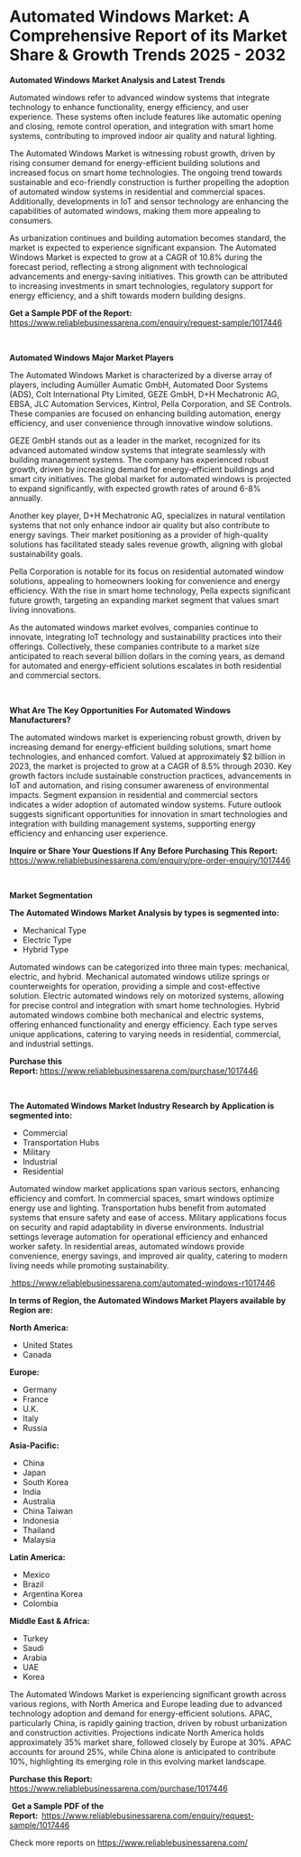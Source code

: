 <p><h1>Automated Windows Market: A Comprehensive Report of its Market Share & Growth Trends 2025 - 2032</h1></p><p><strong>Automated Windows Market Analysis and Latest Trends</strong></p>
<p><p>Automated windows refer to advanced window systems that integrate technology to enhance functionality, energy efficiency, and user experience. These systems often include features like automatic opening and closing, remote control operation, and integration with smart home systems, contributing to improved indoor air quality and natural lighting.</p><p>The Automated Windows Market is witnessing robust growth, driven by rising consumer demand for energy-efficient building solutions and increased focus on smart home technologies. The ongoing trend towards sustainable and eco-friendly construction is further propelling the adoption of automated window systems in residential and commercial spaces. Additionally, developments in IoT and sensor technology are enhancing the capabilities of automated windows, making them more appealing to consumers.</p><p>As urbanization continues and building automation becomes standard, the market is expected to experience significant expansion. The Automated Windows Market is expected to grow at a CAGR of 10.8% during the forecast period, reflecting a strong alignment with technological advancements and energy-saving initiatives. This growth can be attributed to increasing investments in smart technologies, regulatory support for energy efficiency, and a shift towards modern building designs.</p></p>
<p><strong>Get a Sample PDF of the Report:&nbsp;</strong> <a href="https://www.reliablebusinessarena.com/enquiry/request-sample/1017446?utm_campaign=3009&utm_medium=2&utm_source=Github&utm_content=ia&utm_term=21032025&utm_id=automated-windows">https://www.reliablebusinessarena.com/enquiry/request-sample/1017446</a></p>
<p>&nbsp;</p>
<p><strong>Automated Windows Major Market Players</strong></p>
<p><p>The Automated Windows Market is characterized by a diverse array of players, including Aumüller Aumatic GmbH, Automated Door Systems (ADS), Colt International Pty Limited, GEZE GmbH, D+H Mechatronic AG, EBSA, JLC Automation Services, Kintrol, Pella Corporation, and SE Controls. These companies are focused on enhancing building automation, energy efficiency, and user convenience through innovative window solutions.</p><p>GEZE GmbH stands out as a leader in the market, recognized for its advanced automated window systems that integrate seamlessly with building management systems. The company has experienced robust growth, driven by increasing demand for energy-efficient buildings and smart city initiatives. The global market for automated windows is projected to expand significantly, with expected growth rates of around 6-8% annually.</p><p>Another key player, D+H Mechatronic AG, specializes in natural ventilation systems that not only enhance indoor air quality but also contribute to energy savings. Their market positioning as a provider of high-quality solutions has facilitated steady sales revenue growth, aligning with global sustainability goals.</p><p>Pella Corporation is notable for its focus on residential automated window solutions, appealing to homeowners looking for convenience and energy efficiency. With the rise in smart home technology, Pella expects significant future growth, targeting an expanding market segment that values smart living innovations.</p><p>As the automated windows market evolves, companies continue to innovate, integrating IoT technology and sustainability practices into their offerings. Collectively, these companies contribute to a market size anticipated to reach several billion dollars in the coming years, as demand for automated and energy-efficient solutions escalates in both residential and commercial sectors.</p></p>
<p>&nbsp;</p>
<p><strong>What Are The Key Opportunities For Automated Windows Manufacturers?</strong></p>
<p><p>The automated windows market is experiencing robust growth, driven by increasing demand for energy-efficient building solutions, smart home technologies, and enhanced comfort. Valued at approximately $2 billion in 2023, the market is projected to grow at a CAGR of 8.5% through 2030. Key growth factors include sustainable construction practices, advancements in IoT and automation, and rising consumer awareness of environmental impacts. Segment expansion in residential and commercial sectors indicates a wider adoption of automated window systems. Future outlook suggests significant opportunities for innovation in smart technologies and integration with building management systems, supporting energy efficiency and enhancing user experience.</p></p>
<p><strong>Inquire or Share Your Questions If Any Before Purchasing This Report:</strong> <a href="https://www.reliablebusinessarena.com/enquiry/pre-order-enquiry/1017446?utm_campaign=3009&utm_medium=2&utm_source=Github&utm_content=ia&utm_term=21032025&utm_id=automated-windows">https://www.reliablebusinessarena.com/enquiry/pre-order-enquiry/1017446</a></p>
<p>&nbsp;</p>
<p><strong>Market Segmentation</strong></p>
<p><strong>The Automated Windows Market Analysis by types is segmented into:</strong></p>
<p><ul><li>Mechanical Type</li><li>Electric Type</li><li>Hybrid Type</li></ul></p>
<p><p>Automated windows can be categorized into three main types: mechanical, electric, and hybrid. Mechanical automated windows utilize springs or counterweights for operation, providing a simple and cost-effective solution. Electric automated windows rely on motorized systems, allowing for precise control and integration with smart home technologies. Hybrid automated windows combine both mechanical and electric systems, offering enhanced functionality and energy efficiency. Each type serves unique applications, catering to varying needs in residential, commercial, and industrial settings.</p></p>
<p><strong>Purchase this Report:&nbsp;</strong><a href="https://www.reliablebusinessarena.com/purchase/1017446?utm_campaign=3009&utm_medium=2&utm_source=Github&utm_content=ia&utm_term=21032025&utm_id=automated-windows">https://www.reliablebusinessarena.com/purchase/1017446</a></p>
<p>&nbsp;</p>
<p><strong>The Automated Windows Market Industry Research by Application is segmented into:</strong></p>
<p><ul><li>Commercial</li><li>Transportation Hubs</li><li>Military</li><li>Industrial</li><li>Residential</li></ul></p>
<p><p>Automated window market applications span various sectors, enhancing efficiency and comfort. In commercial spaces, smart windows optimize energy use and lighting. Transportation hubs benefit from automated systems that ensure safety and ease of access. Military applications focus on security and rapid adaptability in diverse environments. Industrial settings leverage automation for operational efficiency and enhanced worker safety. In residential areas, automated windows provide convenience, energy savings, and improved air quality, catering to modern living needs while promoting sustainability.</p></p>
<p><a href="https://www.reliablebusinessarena.com/automated-windows-r1017446?utm_campaign=3009&utm_medium=2&utm_source=Github&utm_content=ia&utm_term=21032025&utm_id=automated-windows">&nbsp;https://www.reliablebusinessarena.com/automated-windows-r1017446</a></p>
<p><strong>In terms of Region, the Automated Windows Market Players available by Region are:</strong></p>
<p>
    <p> <strong> North America: </strong>
        <ul>
            <li>United States</li>
            <li>Canada</li>
        </ul>
        </p> 
    <p> <strong> Europe: </strong>
        <ul>
            <li>Germany</li>
            <li>France</li>
            <li>U.K.</li>
            <li>Italy</li>
            <li>Russia</li>
        </ul>
        </p> 
    <p> <strong> Asia-Pacific: </strong>
        <ul>
            <li>China</li>
            <li>Japan</li>
            <li>South Korea</li>
            <li>India</li>
            <li>Australia</li>
            <li>China Taiwan</li>
            <li>Indonesia</li>
            <li>Thailand</li>
            <li>Malaysia</li>
        </ul>
        </p> 
    <p> <strong> Latin America: </strong>
        <ul>
            <li>Mexico</li>
            <li>Brazil</li>
            <li>Argentina Korea</li>
            <li>Colombia</li>
        </ul>
        </p> 
    <p> <strong> Middle East & Africa: </strong>
        <ul>
            <li>Turkey</li>
            <li>Saudi</li>
            <li>Arabia</li>
            <li>UAE</li>
            <li>Korea</li>
        </ul>
    </p>
    </p>
<p><p>The Automated Windows Market is experiencing significant growth across various regions, with North America and Europe leading due to advanced technology adoption and demand for energy-efficient solutions. APAC, particularly China, is rapidly gaining traction, driven by robust urbanization and construction activities. Projections indicate North America holds approximately 35% market share, followed closely by Europe at 30%. APAC accounts for around 25%, while China alone is anticipated to contribute 10%, highlighting its emerging role in this evolving market landscape.</p></p>
<p><strong>Purchase this Report: </strong><a href="https://www.reliablebusinessarena.com/purchase/1017446?utm_campaign=3009&utm_medium=2&utm_source=Github&utm_content=ia&utm_term=21032025&utm_id=automated-windows">https://www.reliablebusinessarena.com/purchase/1017446</a></p>
<p>&nbsp;<strong>Get a Sample PDF of the Report:&nbsp;&nbsp;</strong><a href="https://www.reliablebusinessarena.com/enquiry/request-sample/1017446?utm_campaign=3009&utm_medium=2&utm_source=Github&utm_content=ia&utm_term=21032025&utm_id=automated-windows">https://www.reliablebusinessarena.com/enquiry/request-sample/1017446</a></p>
<p><strong></strong></p>
<p>Check more reports on <a href="https://www.reliablebusinessarena.com/?utm_campaign=3009&utm_medium=2&utm_source=Github&utm_content=ia&utm_term=21032025&utm_id=automated-windows">https://www.reliablebusinessarena.com/</a></p>